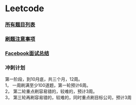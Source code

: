 # Leetcode

### **[所有题目列表](https://github.com/dingjikerbo/leetcode/blob/master/doc/Leetcodes.md)**
 
### **[刷题注意事项](https://github.com/dingjikerbo/leetcode/blob/master/doc/Attention.md)** 
 
### **[Facebook面试总结](https://github.com/dingjikerbo/leetcode/blob/master/doc/FacebookSummary.md)** 


### 冲刺计划

第一阶段，到10月底，共三个月，12周。<br/>
1， 一周刷满至少100道题，第一轮预计6周。<br/>
2， 第二轮重点刷容易错的，较难的，预计3周。<br/>
3， 第三轮再刷容易错的，较难的，同时重点刷目标公司，预计3周
